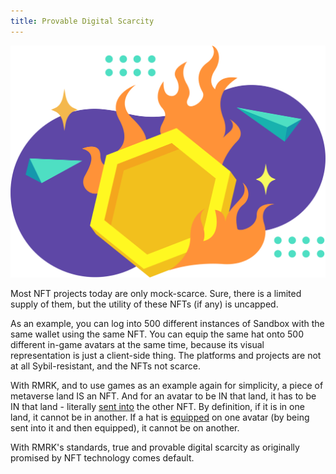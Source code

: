 ```yaml
---
title: Provable Digital Scarcity
---
```


![](../static/img/post_imgs/scarce_01.png)

Most NFT projects today are only mock-scarce. Sure, there is a limited supply of them, but the
utility of these NFTs (if any) is uncapped.

As an example, you can log into 500 different instances of Sandbox with the same wallet using the
same NFT. You can equip the same hat onto 500 different in-game avatars at the same time, because
its visual representation is just a client-side thing. The platforms and projects are not at all
Sybil-resistant, and the NFTs not scarce.

With RMRK, and to use games as an example again for simplicity, a piece of metaverse land IS an NFT.
And for an avatar to be IN that land, it has to be IN that land - literally
[sent into](/lego1-nested.md) the other NFT. By definition, if it is in one land, it cannot be in
another. If a hat is [equipped](/lego25-equippable.md) on one avatar (by being sent into it and then
equipped), it cannot be on another.

With RMRK's standards, true and provable digital scarcity as originally promised by NFT technology
comes default.

